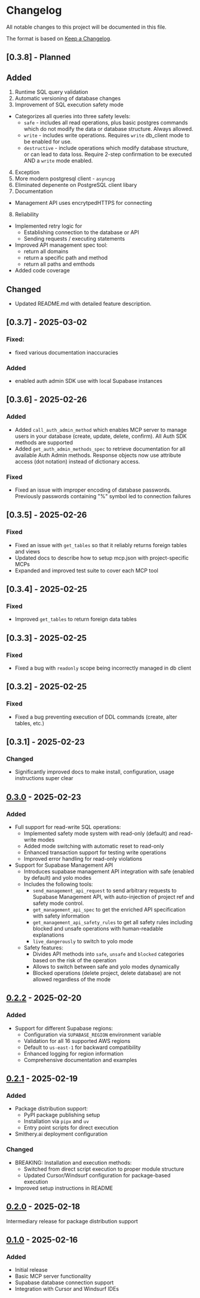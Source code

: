 # Changelog

All notable changes to this project will be documented in this file.

The format is based on [Keep a Changelog](https://keepachangelog.com/en/1.1.0/).


## [0.3.8] - Planned
## Added
1. Runtime SQL query validation
2. Automatic versioning of database changes
3. Improvement of SQL execution safety mode
  - Categorizes all queries into three safety levels:
    - `safe` - includes all read operations, plus basic postgres commands which do not modify the data or database structure. Always allowed.
    - `write` - includes write operations. Requires `write` db_client mode to be enabled for use.
    - `destructive` - include operations which modify database structure, or can lead to data loss. Require 2-step confirmation to be executed AND a `write` mode enabled.
4. Exception
5. More modern postgresql client - `asyncpg`
6. Eliminated depenente on PostgreSQL client libary
7. Documentation
- Management API uses encrytpedHTTPS for connecting
8. Reliability
- Implemented retry logic for 
  - Establishing connection to the database or API
  - Sending requests / executing statements
- Improved API management spec tool:
  - return all domains
  - return a specific path and method
  - return all paths and emthods
- Added code coverage


## Changed
- Updated README.md with detailed feature description.

## [0.3.7] - 2025-03-02
### Fixed:
- fixed various documentation inaccuracies

### Added
- enabled auth admin SDK use with local Supabase instances


## [0.3.6] - 2025-02-26
### Added
- Added `call_auth_admin_method` which enables MCP server to manage users in your database (create, update, delete, confirm). All Auth SDK methods are supported
- Added `get_auth_admin_methods_spec` to retrieve documentation for all available Auth Admin methods. Response objects now use attribute access (dot notation) instead of dictionary access.

### Fixed
- Fixed an issue with improper encoding of database passwords. Previously passwords containing "%" symbol led to connection failures


## [0.3.5] - 2025-02-26
### Fixed
- Fixed an issue with `get_tables` so that it reliably returns foreign tables and views
- Updated docs to describe how to setup mcp.json with project-specific MCPs
- Expanded and improved test suite to cover each MCP tool


## [0.3.4] - 2025-02-25
### Fixed
- Improved `get_tables` to return foreign data tables


## [0.3.3] - 2025-02-25
### Fixed
- Fixed a bug with `readonly` scope being incorrectly managed in db client

## [0.3.2] - 2025-02-25
### Fixed
- Fixed a bug preventing execution of DDL commands (create, alter tables, etc.)

## [0.3.1] - 2025-02-23
### Changed
- Significantly improved docs to make install, configuration, usage instructions super clear


## [0.3.0] - 2025-02-23
### Added
- Full support for read-write SQL operations:
  - Implemented safety mode system with read-only (default) and read-write modes
  - Added mode switching with automatic reset to read-only
  - Enhanced transaction support for testing write operations
  - Improved error handling for read-only violations
- Support for Supabase Management API
  - Introduces supabase management API integration with safe (enabled by default) and yolo modes
  - Includes the following tools:
    - `send_management_api_request` to send arbitrary requests to Supabase Management API, with auto-injection of project ref and safety mode control.
    - `get_management_api_spec` to get the enriched API specification with safety information
    - `get_management_api_safety_rules` to get all safety rules including blocked and unsafe operations with human-readable explanations
    - `live_dangerously` to switch to yolo mode
  - Safety features:
    - Divides API methods into `safe`, `unsafe` and `blocked` categories based on the risk of the operation
    - Allows to switch between safe and yolo modes dynamically
    - Blocked operations (delete project, delete database) are not allowed regardless of the mode


## [0.2.2] - 2025-02-20
### Added
- Support for different Supabase regions:
  - Configuration via `SUPABASE_REGION` environment variable
  - Validation for all 16 supported AWS regions
  - Default to `us-east-1` for backward compatibility
  - Enhanced logging for region information
  - Comprehensive documentation and examples

## [0.2.1] - 2025-02-19
### Added
- Package distribution support:
  - PyPI package publishing setup
  - Installation via `pipx` and `uv`
  - Entry point scripts for direct execution
- Smithery.ai deployment configuration

### Changed
- BREAKING: Installation and execution methods:
  - Switched from direct script execution to proper module structure
  - Updated Cursor/Windsurf configuration for package-based execution
- Improved setup instructions in README

## [0.2.0] - 2025-02-18
Intermediary release for package distribution support

## [0.1.0] - 2025-02-16
### Added
- Initial release
- Basic MCP server functionality
- Supabase database connection support
- Integration with Cursor and Windsurf IDEs

[0.3.0]: https://github.com/alexander-zuev/supabase-mcp-server/releases/tag/v0.3.0
[0.2.2]: https://github.com/alexander-zuev/supabase-mcp-server/releases/tag/v0.2.2
[0.2.1]: https://github.com/alexander-zuev/supabase-mcp-server/releases/tag/v0.2.1
[0.2.0]: https://github.com/alexander-zuev/supabase-mcp-server/releases/tag/v0.2.0-dev0
[0.1.0]: https://github.com/alexander-zuev/supabase-mcp-server/releases/tag/v0.1.0
